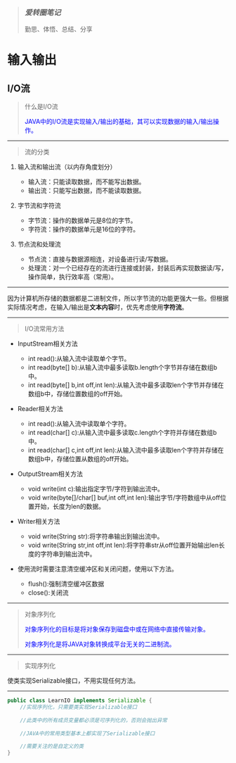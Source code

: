 > ### *爱转圈笔记*
> 勤思、体悟、总结、分享

# 输入输出

## I/O流
> <p>什么是I/O流</p>
> <p style="color:blue">JAVA中的I/O流是实现输入/输出的基础，其可以实现数据的输入/输出操作。</p>

***

> <p>流的分类</p>

1. 输入流和输出流（以内存角度划分）
    - 输入流：只能读取数据，而不能写出数据。
    - 输出流：只能写出数据，而不能读取数据。

2. 字节流和字符流
    - 字节流：操作的数据单元是8位的字节。
    - 字符流：操作的数据单元是16位的字符。

3. 节点流和处理流
    - 节点流：直接与数据源相连，对设备进行读/写数据。
    - 处理流：对一个已经存在的流进行连接或封装，封装后再实现数据读/写，操作简单，执行效率高（常用）。

***

因为计算机所存储的数据都是二进制文件，所以字节流的功能更强大一些。但根据实际情况考虑，在输入/输出是**文本内容**时，优先考虑使用**字符流**。

***

> <p>I/O流常用方法</p>

- InputStream相关方法
    - int read():从输入流中读取单个字节。
    - int read(byte[] b):从输入流中最多读取b.length个字节并存储在数组b中。
    - int read(byte[] b,int off,int len):从输入流中最多读取len个字节并存储在数组b中，存储位置数组的off开始。
- Reader相关方法    
    - int read():从输入流中读取单个字符。
    - int read(char[] c):从输入流中最多读取c.length个字符并存储在数组b中。
    - int read(char[] c,int off,int len):从输入流中最多读取len个字符并存储在数组b中，存储位置从数组的off开始。

- OutputStream相关方法
    - void write(int c):输出指定字节/字符到输出流中。
    - void write(byte[]/char[] buf,int off,int len):输出字节/字符数组中从off位置开始，长度为len的数据。
- Writer相关方法
    - void write(String str):将字符串输出到输出流中。
    - void write(String str,int off,int len):将字符串str从off位置开始输出len长度的字符串到输出流中。


- 使用流时需要注意清空缓冲区和关闭问题，使用以下方法。
    - flush():强制清空缓冲区数据
    - close():关闭流

***


> <p>对象序列化</p>
> <p style="color:blue">对象序列化的目标是将对象保存到磁盘中或在网络中直接传输对象。</p>
> <p style="color:blue">对象序列化是将JAVA对象转换成平台无关的二进制流。</p>

***

> <p>实现序列化</p>
使类实现Serializable接口，不用实现任何方法。

***

```java
public class LearnIO implements Serializable {
	//实现序列化，只需要类实现Serializable接口
	
	//此类中的所有成员变量都必须是可序列化的，否则会抛出异常
	
	//JAVA中的常用类型基本上都实现了Serializable接口
	
	//需要关注的是自定义的类
}
```

